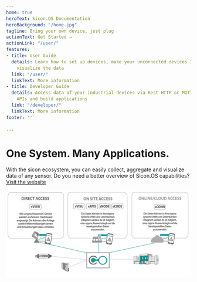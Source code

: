 ```yaml
---
home: true
heroText: Sicon.OS Documentation
heroBackground: "/home.jpg"
tagline: Bring your own device, just plug
actionText: Get Started →
actionLink: "/user/"
features:
- title: User Guide
  details: Learn how to set up devices, make your unconnected devices IoT ready and
    visualize the data
  link: "/user/"
  linkText: More information
- title: Developer Guide
  details: Access data of your industrial devices via Rest HTTP or MQTT/WebSocket
    APIs and build applications
  link: "/developer/"
  linkText: More information
footer: ''

---
```

# One System. Many Applications.

With the sicon ecosystem, you can easily collect, aggregate and visualize data of any sensor.
Do you need a better overview of Sicon.OS capabilities? [Visit the website](https://gps-sttutgart.de)

![](/access.jpg)
